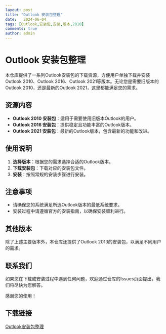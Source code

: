 ```yaml
---
layout: post
title: "Outlook 安装包整理"
date:   2024-06-04
tags: [Outlook,安装包,安装,版本,2010]
comments: true
author: admin
---
```

# Outlook 安装包整理

本仓库提供了一系列Outlook安装包的下载资源，方便用户单独下载并安装Outlook 2010、Outlook 2016、Outlook 2021等版本。无论您是需要旧版本的Outlook 2010，还是最新的Outlook 2021，这里都能满足您的需求。

## 资源内容

- **Outlook 2010 安装包**：适用于需要使用旧版本Outlook的用户。
- **Outlook 2016 安装包**：提供稳定且功能丰富的Outlook版本。
- **Outlook 2021 安装包**：最新的Outlook版本，包含最新的功能和改进。

## 使用说明

1. **选择版本**：根据您的需求选择合适的Outlook版本。
2. **下载安装包**：下载对应的安装包文件。
3. **安装**：按照常规的安装步骤进行安装。

## 注意事项

- 请确保您的系统满足所选Outlook版本的最低系统要求。
- 安装过程中请遵循官方的安装指南，以确保安装顺利进行。

## 其他版本

除了上述主要版本外，本仓库还提供了Outlook 2013的安装包，以满足不同用户的需求。

## 联系我们

如果您在下载或安装过程中遇到任何问题，欢迎通过仓库的Issues页面提出，我们将尽快为您解答。

感谢您的使用！

## 下载链接

[Outlook安装包整理](https://pan.quark.cn/s/7c129651c271)